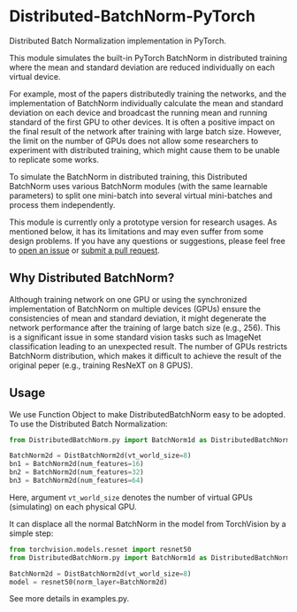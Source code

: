 # Distributed-BatchNorm-PyTorch

Distributed Batch Normalization implementation in PyTorch.

This module simulates the built-in PyTorch BatchNorm in distributed training
where the mean and standard deviation are reduced individually on each virtual device.

For example, most of the papers distributedly training the networks, 
and the implementation of BatchNorm individually calculate the mean and standard deviation
on each device and broadcast the running mean and running standard of the first GPU to other devices.
It is often a positive impact on the final result of the network after training with large batch size. 
However, the limit on the number of GPUs does not allow some researchers to experiment with distributed training, which might cause them to be unable to replicate some works.

To simulate the BatchNorm in distributed training, this Distributed BatchNorm uses various BatchNorm modules (with the same learnable parameters)
to split one mini-batch into several virtual mini-batches and process them independently. 

This module is currently only a prototype version for research usages. As mentioned below,
it has its limitations and may even suffer from some design problems. If you have any
questions or suggestions, please feel free to
[open an issue](https://github.com/PoonKinWang/Distributed-BatchNorm-PyTorch/issues) or 
[submit a pull request](https://github.com/PoonKinWang/Distributed-BatchNorm-PyTorch/pulls).

## Why Distributed BatchNorm?

Although training network on one GPU or using the synchronized implementation of BatchNorm on multiple devices (GPUs)
ensure the consistencies of mean and standard deviation, it might degenerate the network performance after the training of large batch size (e.g., 256).
This is a significant issue in some standard vision tasks such as ImageNet classification leading to an unexpected result. 
The number of GPUs restricts BatchNorm distribution, which makes it difficult to achieve the result of the original peper (e.g., training ResNeXT on 8 GPUS). 

## Usage
We use Function Object to make DistributedBatchNorm easy to be adopted. 
To use the Distributed Batch Normalization:

```python
from DistributedBatchNorm.py import BatchNorm1d as DistributedBatchNorm2d

BatchNorm2d = DistBatchNorm2d(vt_world_size=8)
bn1 = BatchNorm2d(num_features=16)
bn2 = BatchNorm2d(num_features=32)
bn3 = BatchNorm2d(num_features=64)
```

Here, argument `vt_world_size` denotes the number of virtual GPUs (simulating) on each physical GPU. 

It can displace all the normal BatchNorm in the model from TorchVision by a simple step:

```python
from torchvision.models.resnet import resnet50
from DistributedBatchNorm.py import BatchNorm1d as DistributedBatchNorm2d

BatchNorm2d = DistBatchNorm2d(vt_world_size=8)
model = resnet50(norm_layer=BatchNorm2d)
```

See more details in examples.py.